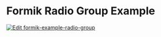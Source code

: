 # Formik Radio Group Example

[![Edit formik-example-radio-group](https://codesandbox.io/static/img/play-codesandbox.svg)](https://codesandbox.io/s/github/jaredpalmer/formik/tree/master/examples/radio-group?fontsize=14&hidenavigation=1&theme=dark)
